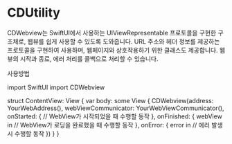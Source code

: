 # CDUtility

CDWebview는 SwiftUI에서 사용하는 UIViewRepresentable 프로토콜을 구현한 구조체로, 웹뷰를 쉽게 사용할 수 있도록 도와줍니다. URL 주소와 헤더 정보를 제공하는 프로토콜을 구현하여 사용하며, 웹페이지와 상호작용하기 위한 클래스도 제공합니다. 웹뷰의 시작과 종료, 에러 처리를 콜백으로 처리할 수 있습니다.

사용방법

import SwiftUI
import CDWebview

struct ContentView: View {
    var body: some View {
        CDWebview(address: YourWebAddress(),
                  webViewCommunicator: YourWebViewCommunicator(),
                  onStarted: {
                      // WebView가 시작되었을 때 수행할 동작
                  },
                  onFinished: { webView in
                      // WebView가 로딩을 완료했을 때 수행할 동작
                  },
                  onError: { error in
                      // 에러 발생 시 수행할 동작
                  })
    }
}


